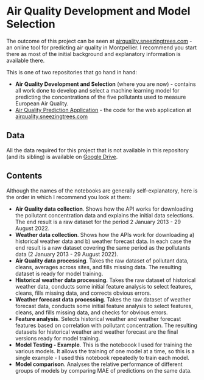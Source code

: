 # Air Quality Development and Model Selection

The outcome of this project can be seen at [airquality.sneezingtrees.com](http://airquality.sneezingtrees.com) -
an online tool for predicting air quality in Montpellier. I recommend you start there as most of the initial background and explanatory information is available there.

This is one of two repositories that go hand in hand:
- **Air Quality Development and Selection** (where you are now) - contains all work done to develop and select a machine learning model for predicting the concentrations of the five pollutants used to measure European Air Quality.
- [Air Quality Prediction Application](https://github.com/jlad26/air-quality-prediction) - the code for the web application at [airquality.sneezingtrees.com](http://airquality.sneezingtrees.com)

## Data
All the data required for this project that is not available in this repository (and its sibling) is available on [Google Drive](https://drive.google.com/drive/folders/1oyqjshm5qBBPRnwVxDH2NI_Q4hTdpFci?usp=sharing).

## Contents

Although the names of the notebooks are generally self-explanatory, here is the order in which I recommend you look at them:
- **Air Quality data collection**. Shows how the API works for downloading the pollutant concentration data and explains the initial data selections. The end result is a raw dataset for the period 2 January 2013 - 29 August 2022.
- **Weather data collection**. Shows how the APIs work for downloading a) historical weather data and b) weather forecast data. In each case the end result is a raw dataset covering the same period as the pollutants data (2 January 2013 - 29 August 2022).
- **Air Quality data processing**. Takes the raw dataset of pollutant data, cleans, averages across sites, and fills missing data. The resulting dataset is ready for model training.
- **Historical weather data processing**. Takes the raw dataset of historical weather data, conducts some initial feature analysis to select features, cleans, fills missing data, and corrects obvious errors.
- **Weather forecast data processing**. Takes the raw dataset of weather forecast data, conducts some initial feature analysis to select features, cleans, and fills missing data, and checks for obvious errors.
- **Feature analysis**. Selects historical weather and weather forecast features based on correlation with pollutant concentration. The resulting datasets for historical weather and weather forecast are the final versions ready for model training.
- **Model Testing - Example**. This is the noteboook I used for training the various models. It allows the training of one model at a time, so this is a single example - I used this notebook repeatedly to train each model.
- **Model comparison**. Analyses the relative performance of different groups of models by comparing MAE of predictions on the same data.